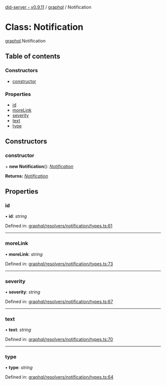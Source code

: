 [did-server - v0.9.11](../README.md) / [graphql](../modules/graphql.md) / Notification

# Class: Notification

[graphql](../modules/graphql.md).Notification

## Table of contents

### Constructors

- [constructor](graphql.notification.md#constructor)

### Properties

- [id](graphql.notification.md#id)
- [moreLink](graphql.notification.md#morelink)
- [severity](graphql.notification.md#severity)
- [text](graphql.notification.md#text)
- [type](graphql.notification.md#type)

## Constructors

### constructor

\+ **new Notification**(): [*Notification*](graphql.notification.md)

**Returns:** [*Notification*](graphql.notification.md)

## Properties

### id

• **id**: *string*

Defined in: [graphql/resolvers/notification/types.ts:61](https://github.com/Puzzlepart/did/blob/dev/server/graphql/resolvers/notification/types.ts#L61)

___

### moreLink

• **moreLink**: *string*

Defined in: [graphql/resolvers/notification/types.ts:73](https://github.com/Puzzlepart/did/blob/dev/server/graphql/resolvers/notification/types.ts#L73)

___

### severity

• **severity**: *string*

Defined in: [graphql/resolvers/notification/types.ts:67](https://github.com/Puzzlepart/did/blob/dev/server/graphql/resolvers/notification/types.ts#L67)

___

### text

• **text**: *string*

Defined in: [graphql/resolvers/notification/types.ts:70](https://github.com/Puzzlepart/did/blob/dev/server/graphql/resolvers/notification/types.ts#L70)

___

### type

• **type**: *string*

Defined in: [graphql/resolvers/notification/types.ts:64](https://github.com/Puzzlepart/did/blob/dev/server/graphql/resolvers/notification/types.ts#L64)
